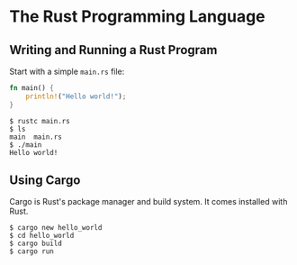 # The Rust Programming Language

## Writing and Running a Rust Program

Start with a simple `main.rs` file:

```rust
fn main() {
    println!("Hello world!");
}
```

```
$ rustc main.rs
$ ls
main  main.rs
$ ./main
Hello world!
```

## Using Cargo

Cargo is Rust's package manager and build system. It comes installed with Rust.

```
$ cargo new hello_world
$ cd hello_world
$ cargo build
$ cargo run
```
